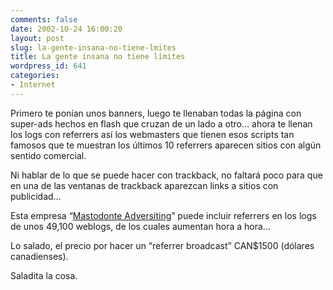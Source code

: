 ```yaml
---
comments: false
date: 2002-10-24 16:00:20
layout: post
slug: la-gente-insana-no-tiene-lmites
title: La gente insana no tiene límites
wordpress_id: 641
categories:
- Internet
---
```


Primero te ponían unos banners, luego te llenaban todas la página con super-ads hechos en flash que cruzan de un lado a otro… ahora te llenan los logs con referrers así los webmasters que tienen esos scripts tan famosos que te muestran los últimos 10 referrers aparecen sitios con algún sentido comercial. 





Ni hablar de lo que se puede hacer con trackback, no faltará poco para que en una de las ventanas de trackback aparezcan links a sitios con publicidad…





Esta empresa “[Mastodonte Adversiting](http://referrer.mastodonte.com)” puede incluir referrers en los logs de unos 49,100 weblogs, de los cuales aumentan hora a hora…





Lo salado, el precio por hacer un “referrer broadcast” CAN$1500 (dólares canadienses).





Saladita la cosa.




 
